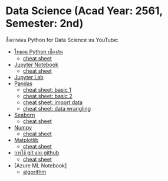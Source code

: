 # Data Science (Acad Year: 2561, Semester: 2nd)

สื่อการสอน Python for Data Science บน YouTube:  
- [ไพธอน Python เบื้องต้น](https://www.youtube.com/playlist?list=PLoTScYm9O0GEoKcXJ-C5NrywxpvATaoG1)
  * [cheat sheet](https://datacamp-community-prod.s3.amazonaws.com/e30fbcd9-f595-4a9f-803d-05ca5bf84612)
- [Jupyter Notebook](https://www.youtube.com/playlist?list=PLoTScYm9O0GErrygsfQtDtBT4CloRkiDx)
  * [cheat sheet](https://datacamp-community-prod.s3.amazonaws.com/48093c40-5303-45f4-bbf9-0c96c0133c40)
- [Jupyter Lab](https://www.youtube.com/playlist?list=PLoTScYm9O0GEour5CiwfSnoutg3RyA76O)
- [Pandas](https://www.youtube.com/playlist?list=PLoTScYm9O0GGsOHPCeufxCLt-uGU5Rsuj)
  * [cheat sheet: basic 1](https://pandas.pydata.org/Pandas_Cheat_Sheet.pdf)
  * [cheat sheet: basic 2](https://www.dataquest.io/blog/large_files/pandas-cheat-sheet.pdf)
  * [cheat sheet: import data](https://datacamp-community-prod.s3.amazonaws.com/50d31142-3de0-4159-89b9-18b718a728ef)
  * [cheat sheet: data wrangling](https://datacamp-community-prod.s3.amazonaws.com/9f0f2ae1-8bd8-4302-a67b-e17f3059d9e8)
- [Seaborn](https://www.youtube.com/playlist?list=PLoTScYm9O0GGC9QvLlrQGvMYatTjnOUwR)
  * [cheat sheet](https://s3.amazonaws.com/assets.datacamp.com/blog_assets/Python_Seaborn_Cheat_Sheet.pdf)
- [Numpy](https://www.youtube.com/playlist?list=PLoTScYm9O0GFNEpzsCBEnkUwgAwOu_PWw)
  * [cheat sheet](https://s3.amazonaws.com/assets.datacamp.com/blog_assets/Numpy_Python_Cheat_Sheet.pdf)
- [Matplotlib](https://www.youtube.com/playlist?list=PLoTScYm9O0GGRvUsTmO8MQUkIuM1thTCf)
  * [cheat sheet](https://s3.amazonaws.com/assets.datacamp.com/blog_assets/Python_Matplotlib_Cheat_Sheet.pdf)
- [การใช้ git และ github](https://www.youtube.com/playlist?list=PLoTScYm9O0GGsV1ZAyP4m_iyAbflQrKrX)
  * [cheat sheet](https://services.github.com/on-demand/downloads/github-git-cheat-sheet.pdf)
- [Azure ML Notebook]
  * [algorithm](https://docs.microsoft.com/en-us/azure/machine-learning/studio/algorithm-cheat-sheet)

